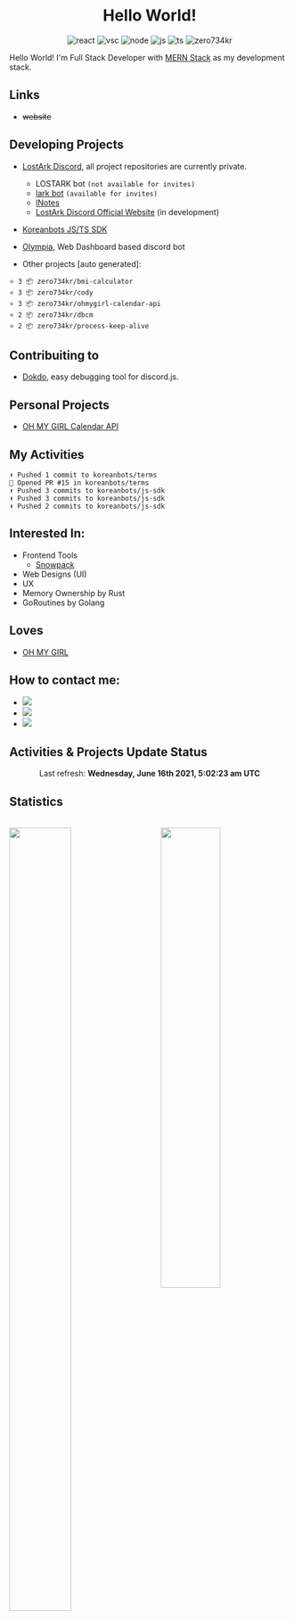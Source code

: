 <h1 align="center">Hello World!</h1>
<p align="center">
  <img src="https://aleen42.github.io/badges/src/react.svg" alt="react"/>
  <img src="https://aleen42.github.io/badges/src/visual_studio_code.svg" alt="vsc"/>
  <img src="https://aleen42.github.io/badges/src/node.svg" alt="node"/>
  <img src="https://aleen42.github.io/badges/src/javascript.svg" alt="js"/>
  <img src="https://aleen42.github.io/badges/src/typescript.svg" alt="ts"/>
  <img src="https://komarev.com/ghpvc/?username=zero734kr&label=Profile%20views&color=0e75b6&style=flat" alt="zero734kr" />
</p>


Hello World! I'm Full Stack Developer with [MERN Stack](https://www.mongodb.com/mern-stack) as my development stack.

## Links

* ~~website~~

## Developing Projects

* [LostArk Discord](https://discord.gg/lark), all project repositories are currently private.
  - LOSTARK bot ``(not available for invites)``
  - [lark bot](https://discord.com/api/oauth2/authorize?client_id=681219993911951360&permissions=8&scope=bot) ``(available for invites)``
  - [lNotes](https://lnotes.zerokr.xyz) 
  - [LostArk Discord Official Website](https://korlark.com) (in development)
* [Koreanbots JS/TS SDK](https://github.com/koreanbots/js-sdk)
* [Olympia](https://olympia.gg), Web Dashboard based discord bot

* Other projects [auto generated]:

```
⭐️ 3 📦 zero734kr/bmi-calculator
⭐️ 3 📦 zero734kr/cody
⭐️ 3 📦 zero734kr/ohmygirl-calendar-api
⭐️ 2 📦 zero734kr/dbcm
⭐️ 2 📦 zero734kr/process-keep-alive
```

## Contribuiting to

* [Dokdo](https://github.com/wonderlandpark/dokdo), easy debugging tool for discord.js.

## Personal Projects

* [OH MY GIRL Calendar API](https://github.com/zero734kr/ohmygirl-calendar-api)

## My Activities

```
⬆️ Pushed 1 commit to koreanbots/terms
💪 Opened PR #15 in koreanbots/terms
⬆️ Pushed 3 commits to koreanbots/js-sdk
⬆️ Pushed 3 commits to koreanbots/js-sdk
⬆️ Pushed 2 commits to koreanbots/js-sdk
```

## Interested In:

* Frontend Tools
  - [Snowpack](https://snowpack.dev)
* Web Designs (UI)
* UX
* Memory Ownership by Rust
* GoRoutines by Golang

## Loves

* [OH MY GIRL](https://open.spotify.com/artist/2019zR22qK2RBvCqtudBaI)

## How to contact me:

<ul>
  <li>
    <a href="mailto:zero734kr@gmail.com">
      <img src="https://img.shields.io/badge/-zero734kr@gmail.com-c14438?logo=Gmail&logoColor=white&link=mailto:zero734kr@gmail.com" />
    </a>
  </li>
  <li>
    <a href="mailto:zero734kr@kakao.com">
      <img src="https://img.shields.io/badge/-zero734kr@kakao.com-ffcd00?logo=Mail.Ru&logoColor=white&link=mailto:zero734kr@kakao.com" />
    </a>
  </li>
  <li>
    <a href="https://discord.com">
      <img src="https://img.shields.io/badge/-zero734kr＃5005-7289da?logo=Discord&logoColor=white&link=https://discord.com" />
    </a>
  </li>
</ul>

## Activities & Projects Update Status

<p align="center">Last refresh: <b>Wednesday, June 16th 2021, 5:02:23 am UTC</b></p>

## Statistics

<br />
<section>
  <a href="https://github.com/zero734kr">
    <img width="47%" align="left" height="60%" src="https://github-readme-stats.vercel.app/api?username=zero734kr&show_icons=true&hide_border=true&count_private=true&theme=dracula"/>
    <img align="right" width="46%" src="https://github-readme-stats.vercel.app/api/top-langs/?username=zero734kr&layout=compact" />
  </a>
</section>

